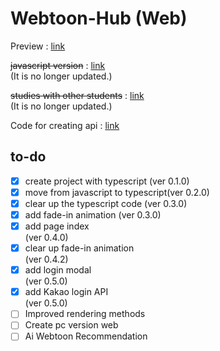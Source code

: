 # Webtoon-Hub (Web)

Preview : [link](https://hyeokjaelee.github.io/Webtoon-Hub-Web/)

~~javascript version~~ : [link](https://github.com/HyeokjaeLee/Save-Code/tree/master/webtoon-hub-js)<br>(It is no longer updated.)<br>

~~studies with other students~~ : [link](https://github.com/HyeokjaeLee/Save-Code/tree/master/Webtoon-Hub-University-main)<br>(It is no longer updated.)

Code for creating api : [link](https://github.com/HyeokjaeLee/Toy-projects-API)

## to-do

- [x] create project with typescript (ver 0.1.0)<br>
- [x] move from javascript to typescript(ver 0.2.0)<br>
- [x] clear up the typescript code
      (ver 0.3.0)<br>
- [x] add fade-in animation
      (ver 0.3.0)<br>
- [x] add page index<br>
      (ver 0.4.0)<br>
- [x] clear up fade-in animation<br>
      (ver 0.4.2)<br>
- [x] add login modal<br>
      (ver 0.5.0)<br>
- [x] add Kakao login API<br>
      (ver 0.5.0)<br>
- [ ] Improved rendering methods<br>
- [ ] Create pc version web<br>
- [ ] Ai Webtoon Recommendation<br>
